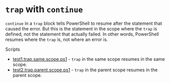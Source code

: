 # `trap` with `continue`

`continue` in a `trap` block tells PowerShell to resume after the statement
that caused the error. But this is the statement in the scope where the `trap`
is defined, not the statement that actually failed. In other words, PowerShell
resumes where the `trap` is, not where an error is.

Scripts

- [test1.trap.same.scope.ps1](test1.trap.same.scope.ps1) - `trap` in the same scope resumes in the same scope.
- [test2.trap.parent.scope.ps1](test2.trap.parent.scope.ps1) - `trap` in the parent scope resumes in the parent scope.
